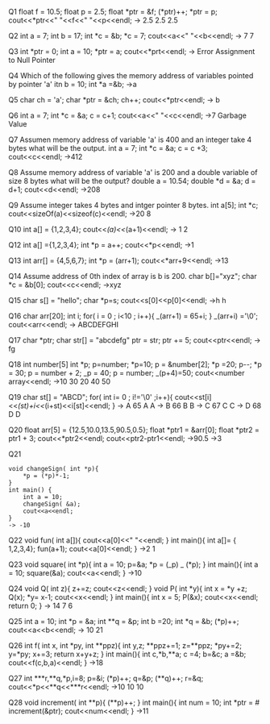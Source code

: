 Q1
float f = 10.5;
float p = 2.5;
float *ptr = &f;
(*ptr)++;
*ptr = p;
cout<<*ptr<<" "<<f<<" "<<p<<endl;
-> 2.5 2.5 2.5

Q2
int a = 7;
int b = 17;
int *c = &b;
*c = 7;
cout<<a<<" "<<b<<endl;
-> 7 7

Q3
int *ptr = 0;
int a = 10;
*ptr = a;
cout<<\*prt<<endl;
-> Error Assignment to Null Pointer

Q4 Which of the following gives the memory address of variables pointed by pointer 'a'
itn b = 10;
int \*a =&b;
->a

Q5
char ch = 'a';
char *ptr = &ch;
ch++;
cout<<*ptr<<endl;
-> b

Q6
int a = 7;
int \*c = &a;
c = c+1;
cout<<a<<" "<<c<<endl;
->7 Garbage Value

Q7 Assumen memory address of variable 'a' is 400 and an integer take 4 bytes what will be the output.
int a = 7;
int \*c = &a;
c = c +3;
cout<<c<<endl;
->412

Q8 Assume memory address of variable 'a' is 200 and a double variable of size 8 bytes what will be the output?
double a = 10.54;
double \*d = &a;
d = d+1;
cout<<d<<endl;
->208

Q9 Assume integer takes 4 bytes and intger pointer 8 bytes.
int a[5];
int \*c;
cout<<sizeOf(a)<<sizeof(c)<<endl;
->20 8

Q10
int a[] = {1,2,3,4};
cout<<_(a)<<_(a+1)<<endl;
-> 1 2

Q12
int a[] ={1,2,3,4};
int *p = a++;
cout<<*p<<endl;
->1

Q13
int arr[] = {4,5,6,7};
int *p = (arr+1);
cout<<*arr+9<<endl;
->13

Q14 Assume address of 0th index of array is b is 200.
char b[]="xyz";
char \*c = &b[0];
cout<<c<<endl;
->xyz

Q15
char s[] = "hello";
char \*p=s;
cout<<s[0]<<p[0]<<endl;
->h h

Q16
char arr[20];
int i;
for( i = 0 ; i<10 ; i++){
_(arr+1) = 65+i;
}
_(arr+i) ='\0';
cout<<arr<<endl;
-> ABCDEFGHI

Q17
char \*ptr;
char str[] = "abcdefg"
ptr = str;
ptr += 5;
cout<<ptr<<endl;
-> fg

Q18
int number[5]
int *p;
p=number;
*p=10;
p = &number[2];
*p =20;
p--;
*p = 30;
p = number + 2;
_p = 40;
p = number;
_(p+4)=50;
cout<<number array<<endl;
->10 30 20 40 50

Q19
char st[] = "ABCD";
for( int i= 0 ; i!='\0' ;i++){
cout<<st[i]<<_(st)+i<<_(i+st)<<i[st]<<endl;
}
-> A 65 A A
-> B 66 B B
-> C 67 C C
-> D 68 D D

Q20
float arr[5] = {12.5,10.0,13.5,90.5,0.5};
float *ptr1 = &arr[0];
float *ptr2 = ptr1 + 3;
cout<<\*ptr2<<endl;
cout<<ptr2-ptr1<<endl;
->90.5
->3

Q21

    void changeSign( int *p){
        *p = (*p)*-1;
    }
    int main() {
        int a = 10;
        changeSign( &a);
        cout<<a<<endl;
    }
    -> -10

Q22
void fun( int a[]){
cout<<a[0]<<" "<<endl;
}
int main(){
int a[]= { 1,2,3,4};
fun(a+1);
cout<<a[0]<<endl;
}
->2 1

Q23
void square( int *p){
int a = 10;
p=&a;
*p = (_p) _ (\*p);
}
int main(){
int a = 10;
square(&a);
cout<<a<<endl;
}
->10

Q24
void Q( int z){
z+=z;
cout<<z<<endl;
}
void P( int *y){
int x = *y +z;
Q(x);
\*y= x-1;
cout<<x<<endl;
}
int main(){
int x = 5;
P(&x);
cout<<x<<endl;
return 0;
}
-> 14 7 6

Q25
int a = 10;
int *p = &a;
int \*\*q = &p;
int b =20;
int *q = &b;
(\*p)++;
cout<<a<<b<<endl;
-> 10 21

Q26
int f( int x, int *py, int **ppz){
int y,z;
**ppz+=1;
z=\*\*ppz;
*py+=2;
y=*py;
x+=3;
return x+y+z;
}
int main(){
int c,*b,\*\*a;
c =4;
b=&c;
a =&b;
cout<<f(c,b,a)<<endl;
}
->18

Q27
int **\*r,**q,\*p,i=8;
p=&i;
(*p)++;
q=&p;
(\*\*q)++;
r=&q;
cout<<*p<<**q<<\***r<<endl;
->10 10 10

Q28
void increment( int **p){
(**p)++;
}
int main(){
int num = 10;
int \*ptr = &num;
increment(&ptr);
cout<<num<<endl;
}
->11

